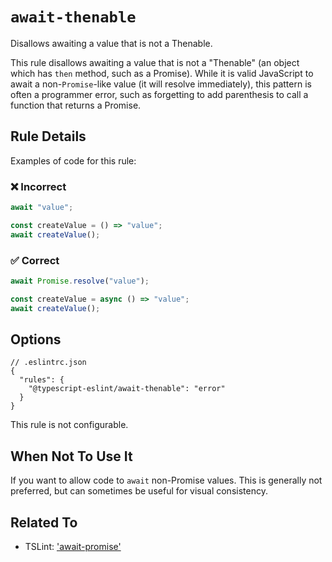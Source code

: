 # `await-thenable`

Disallows awaiting a value that is not a Thenable.

This rule disallows awaiting a value that is not a "Thenable" (an object which has `then` method, such as a Promise).
While it is valid JavaScript to await a non-`Promise`-like value (it will resolve immediately), this pattern is often a programmer error, such as forgetting to add parenthesis to call a function that returns a Promise.

## Rule Details

Examples of code for this rule:

<!--tabs-->

### ❌ Incorrect

```ts
await "value";

const createValue = () => "value";
await createValue();
```

### ✅ Correct

```ts
await Promise.resolve("value");

const createValue = async () => "value";
await createValue();
```

## Options

```jsonc
// .eslintrc.json
{
  "rules": {
    "@typescript-eslint/await-thenable": "error"
  }
}
```

This rule is not configurable.

## When Not To Use It

If you want to allow code to `await` non-Promise values.
This is generally not preferred, but can sometimes be useful for visual consistency.

## Related To

- TSLint: ['await-promise'](https://palantir.github.io/tslint/rules/await-promise)
